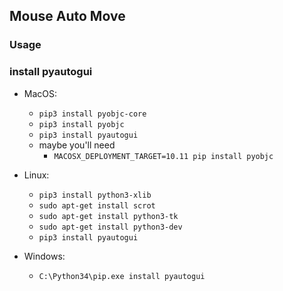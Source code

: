 ## Mouse Auto Move

### Usage


### install pyautogui
- MacOS:
	- `pip3 install pyobjc-core`
	- `pip3 install pyobjc`
	- `pip3 install pyautogui`
	- maybe you'll need
		- `MACOSX_DEPLOYMENT_TARGET=10.11 pip install pyobjc`

- Linux:
	- `pip3 install python3-xlib`
	- `sudo apt-get install scrot`
	- `sudo apt-get install python3-tk`
	- `sudo apt-get install python3-dev`
	- `pip3 install pyautogui`

- Windows:
	- `C:\Python34\pip.exe install pyautogui`